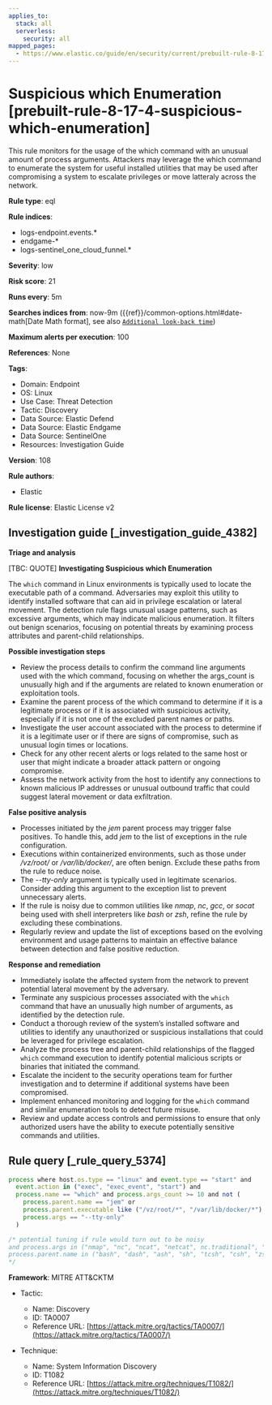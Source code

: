```yaml
---
applies_to:
  stack: all
  serverless:
    security: all
mapped_pages:
  - https://www.elastic.co/guide/en/security/current/prebuilt-rule-8-17-4-suspicious-which-enumeration.html
---
```


# Suspicious which Enumeration [prebuilt-rule-8-17-4-suspicious-which-enumeration]

This rule monitors for the usage of the which command with an unusual amount of process arguments. Attackers may leverage the which command to enumerate the system for useful installed utilities that may be used after compromising a system to escalate privileges or move latteraly across the network.

**Rule type**: eql

**Rule indices**:

* logs-endpoint.events.*
* endgame-*
* logs-sentinel_one_cloud_funnel.*

**Severity**: low

**Risk score**: 21

**Runs every**: 5m

**Searches indices from**: now-9m ({{ref}}/common-options.html#date-math[Date Math format], see also [`Additional look-back time`](docs-content://solutions/security/detect-and-alert/create-detection-rule.md#rule-schedule))

**Maximum alerts per execution**: 100

**References**: None

**Tags**:

* Domain: Endpoint
* OS: Linux
* Use Case: Threat Detection
* Tactic: Discovery
* Data Source: Elastic Defend
* Data Source: Elastic Endgame
* Data Source: SentinelOne
* Resources: Investigation Guide

**Version**: 108

**Rule authors**:

* Elastic

**Rule license**: Elastic License v2

## Investigation guide [_investigation_guide_4382]

**Triage and analysis**

[TBC: QUOTE]
**Investigating Suspicious which Enumeration**

The `which` command in Linux environments is typically used to locate the executable path of a command. Adversaries may exploit this utility to identify installed software that can aid in privilege escalation or lateral movement. The detection rule flags unusual usage patterns, such as excessive arguments, which may indicate malicious enumeration. It filters out benign scenarios, focusing on potential threats by examining process attributes and parent-child relationships.

**Possible investigation steps**

* Review the process details to confirm the command line arguments used with the which command, focusing on whether the args_count is unusually high and if the arguments are related to known enumeration or exploitation tools.
* Examine the parent process of the which command to determine if it is a legitimate process or if it is associated with suspicious activity, especially if it is not one of the excluded parent names or paths.
* Investigate the user account associated with the process to determine if it is a legitimate user or if there are signs of compromise, such as unusual login times or locations.
* Check for any other recent alerts or logs related to the same host or user that might indicate a broader attack pattern or ongoing compromise.
* Assess the network activity from the host to identify any connections to known malicious IP addresses or unusual outbound traffic that could suggest lateral movement or data exfiltration.

**False positive analysis**

* Processes initiated by the *jem* parent process may trigger false positives. To handle this, add *jem* to the list of exceptions in the rule configuration.
* Executions within containerized environments, such as those under */vz/root/* or */var/lib/docker/*, are often benign. Exclude these paths from the rule to reduce noise.
* The *--tty-only* argument is typically used in legitimate scenarios. Consider adding this argument to the exception list to prevent unnecessary alerts.
* If the rule is noisy due to common utilities like *nmap*, *nc*, *gcc*, or *socat* being used with shell interpreters like *bash* or *zsh*, refine the rule by excluding these combinations.
* Regularly review and update the list of exceptions based on the evolving environment and usage patterns to maintain an effective balance between detection and false positive reduction.

**Response and remediation**

* Immediately isolate the affected system from the network to prevent potential lateral movement by the adversary.
* Terminate any suspicious processes associated with the `which` command that have an unusually high number of arguments, as identified by the detection rule.
* Conduct a thorough review of the system’s installed software and utilities to identify any unauthorized or suspicious installations that could be leveraged for privilege escalation.
* Analyze the process tree and parent-child relationships of the flagged `which` command execution to identify potential malicious scripts or binaries that initiated the command.
* Escalate the incident to the security operations team for further investigation and to determine if additional systems have been compromised.
* Implement enhanced monitoring and logging for the `which` command and similar enumeration tools to detect future misuse.
* Review and update access controls and permissions to ensure that only authorized users have the ability to execute potentially sensitive commands and utilities.


## Rule query [_rule_query_5374]

```js
process where host.os.type == "linux" and event.type == "start" and
  event.action in ("exec", "exec_event", "start") and
  process.name == "which" and process.args_count >= 10 and not (
    process.parent.name == "jem" or
    process.parent.executable like ("/vz/root/*", "/var/lib/docker/*") or
    process.args == "--tty-only"
  )

/* potential tuning if rule would turn out to be noisy
and process.args in ("nmap", "nc", "ncat", "netcat", nc.traditional", "gcc", "g++", "socat") and
process.parent.name in ("bash", "dash", "ash", "sh", "tcsh", "csh", "zsh", "ksh", "fish")
*/
```

**Framework**: MITRE ATT&CKTM

* Tactic:

    * Name: Discovery
    * ID: TA0007
    * Reference URL: [https://attack.mitre.org/tactics/TA0007/](https://attack.mitre.org/tactics/TA0007/)

* Technique:

    * Name: System Information Discovery
    * ID: T1082
    * Reference URL: [https://attack.mitre.org/techniques/T1082/](https://attack.mitre.org/techniques/T1082/)




